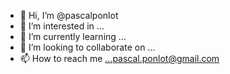 - 👋 Hi, I’m @pascalponlot
- 👀 I’m interested in ...
- 🌱 I’m currently learning ...
- 💞️ I’m looking to collaborate on ...
- 📫 How to reach me ...pascal.ponlot@gmail.com

<!---
pascalponlot/pascalponlot is a ✨ special ✨ repository because its `README.md` (this file) appears on your GitHub profile.
You can click the Preview link to take a look at your changes.
--->

